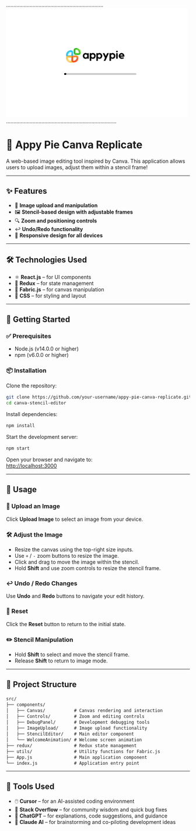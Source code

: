 ..................................................................![Welcome Animation](./public/assets/GIFs/AppyPie.gif)...........................................................................

# 🎨 Appy Pie Canva Replicate

A web-based image editing tool inspired by Canva. This application allows users to upload images, adjust them within a stencil frame!

---

## ✨ Features

- 📸 **Image upload and manipulation**
- 🖼️ **Stencil-based design with adjustable frames**
- 🔍 **Zoom and positioning controls**
- ↩️ **Undo/Redo functionality**
- 📱 **Responsive design for all devices**

---

## 🛠️ Technologies Used

- ⚛️ **React.js** – for UI components  
- 🔄 **Redux** – for state management  
- 🎨 **Fabric.js** – for canvas manipulation  
- 🎨 **CSS** – for styling and layout

---

## 🚀 Getting Started

### ✅ Prerequisites

- Node.js (v14.0.0 or higher)  
- npm (v6.0.0 or higher)

### 📦 Installation

Clone the repository:

```bash
git clone https://github.com/your-username/appy-pie-canva-replicate.git
cd canva-stencil-editor
```

Install dependencies:

```bash
npm install
```

Start the development server:

```bash
npm start
```

Open your browser and navigate to:  
[http://localhost:3000](http://localhost:3000)

---

## 📖 Usage

### 🔼 Upload an Image
Click **Upload Image** to select an image from your device.

### 🛠️ Adjust the Image
- Resize the canvas using the top-right size inputs.
- Use `+` / `-` zoom buttons to resize the image.
- Click and drag to move the image within the stencil.
- Hold **Shift** and use zoom controls to resize the stencil frame.

### ↩️ Undo / Redo Changes
Use **Undo** and **Redo** buttons to navigate your edit history.

### 🔁 Reset
Click the **Reset** button to return to the initial state.

### ✏️ Stencil Manipulation
- Hold **Shift** to select and move the stencil frame.
- Release **Shift** to return to image mode.

---

## 📁 Project Structure

```
src/
├── components/
│   ├── Canvas/           # Canvas rendering and interaction
│   ├── Controls/         # Zoom and editing controls
│   ├── DebugPanel/       # Development debugging tools
│   ├── ImageUpload/      # Image upload functionality
│   ├── StencilEditor/    # Main editor component
│   └── WelcomeAnimation/ # Welcome screen animation
├── redux/                # Redux state management
├── utils/                # Utility functions for Fabric.js
├── App.js                # Main application component
└── index.js              # Application entry point
```

---

## 🧰 Tools Used

- 🖱️ **Cursor** – for an AI-assisted coding environment  
- 💬 **Stack Overflow** – for community wisdom and quick bug fixes  
- 🧠 **ChatGPT** – for explanations, code suggestions, and guidance  
- 🤖 **Claude AI** – for brainstorming and co-piloting development ideas  
